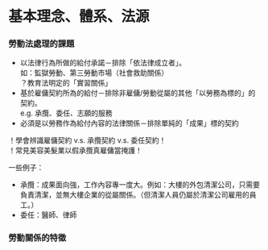 # 基本理念、體系、法源

### 勞動法處理的課題

* 以法律行為所做的給付承諾－排除「依法律成立者」。\
  如：監獄勞動、第三勞動市場（社會救助關係）\
  ？教育法明定的「實習關係」
* 基於雇傭契約所為的給付－排除非雇傭/勞動從屬的其他「以勞務為標的」的契約。\
  e.g. 承攬、委任、志願的服務
* 必須是以勞務作為給付內容的法律關係－排除單純的「成果」標的契約

！學會辨識雇傭契約 v.s. 承攬契約 v.s. 委任契約！\
！常見美容美髮業以假承攬真雇傭當掩護！

一些例子：

* 承攬：成果面向強，工作內容專一度大。例如：大樓的外包清潔公司，只需要負責清潔，並無大樓企業的從屬關係。（但清潔人員仍屬於清潔公司雇用的員工。）
* 委任：醫師、律師

### 勞動關係的特徵
